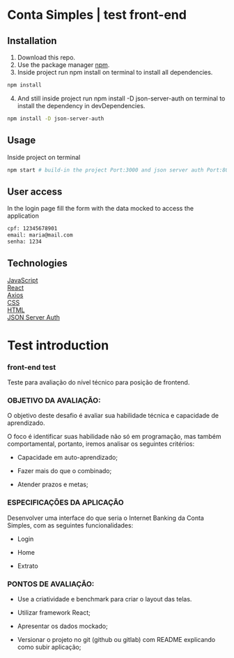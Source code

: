 # Conta Simples | test front-end

## Installation

1. Download this repo.
2. Use the package manager [npm](https://www.npmjs.com/).
3. Inside project run npm install on terminal to install all dependencies.
```bash
npm install
```
4. And still inside project run npm install -D json-server-auth on terminal to install the dependency in devDependencies.
```bash
npm install -D json-server-auth
```

## Usage

Inside project on terminal

```bash
npm start # build-in the project Port:3000 and json server auth Port:8000
```
## User access

In the login page fill the form with the data mocked to access the application 

```bash
cpf: 12345678901
email: maria@mail.com
senha: 1234
```

## Technologies
[JavaScript](https://developer.mozilla.org/en-US/docs/Web/JavaScript)  
[React](https://reactjs.org/)  
[Axios](https://github.com/axios/axios)   
[CSS](https://developer.mozilla.org/en-US/docs/Web/CSS/Reference)  
[HTML](https://devdocs.io/html/)  
[JSON Server Auth](https://www.npmjs.com/package/json-server-auth)
 
 
# Test introduction
### front-end test
Teste para avaliação do nível técnico para posição de frontend.

### OBJETIVO DA AVALIAÇÃO:

O objetivo deste desafio é avaliar sua habilidade técnica e capacidade de aprendizado.

O foco é identificar suas habilidade não só em programação, mas também comportamental, portanto, iremos analisar os seguintes critérios:

- Capacidade em auto-aprendizado;

- Fazer mais do que o combinado;

- Atender prazos e metas;

### ESPECIFICAÇÕES DA APLICAÇÃO

Desenvolver uma interface do que seria o Internet Banking da Conta Simples, com as seguintes funcionalidades:

- Login

- Home

- Extrato

### PONTOS DE AVALIAÇÃO:

- Use a criatividade e benchmark para criar o layout das telas.

- Utilizar framework React;

- Apresentar os dados mockado;

- Versionar o projeto no git (github ou gitlab) com README explicando como subir aplicação;
